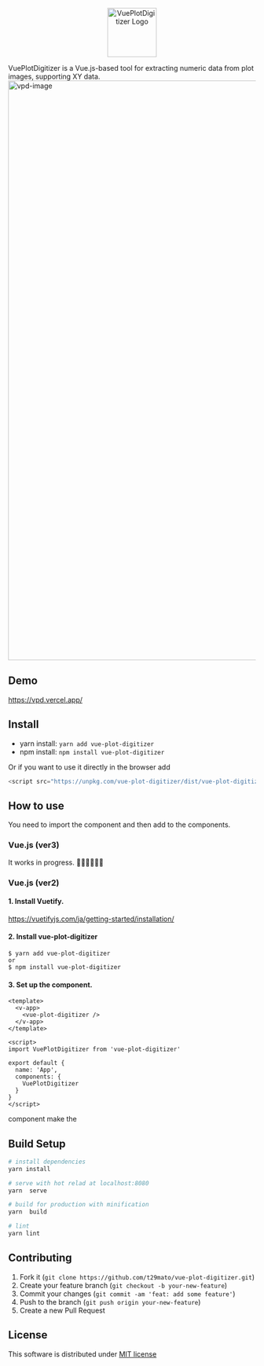 <p align="center">
  <img alt="VuePlotDigitizer Logo" width="100" src="https://user-images.githubusercontent.com/30012556/139611246-756466ff-b3ed-4403-a75c-8a9be600ec1a.png">
</p>

VuePlotDigitizer is a Vue.js-based tool for extracting numeric data from plot images, supporting XY data.
<img width="1180" alt="vpd-image" src="https://user-images.githubusercontent.com/30012556/136004973-33c3bf15-51ae-40f8-a598-c39209886988.png">

## Demo
https://vpd.vercel.app/

## Install

- yarn install: `yarn add vue-plot-digitizer`
- npm install: `npm install vue-plot-digitizer`

Or if you want to use it directly in the browser add
``` js
<script src="https://unpkg.com/vue-plot-digitizer/dist/vue-plot-digitizer.min.js"></script>
```

## How to use
You need to import the component and then add to the components.

### Vue.js (ver3)
It works in progress. 👷‍♂️👷‍♂️👷‍♂️

### Vue.js (ver2)

#### 1. Install Vuetify.
https://vuetifyjs.com/ja/getting-started/installation/

#### 2. Install vue-plot-digitizer
```
$ yarn add vue-plot-digitizer
or
$ npm install vue-plot-digitizer
```

#### 3. Set up the component.

``` vue
<template>
  <v-app>
    <vue-plot-digitizer />
  </v-app>
</template>

<script>
import VuePlotDigitizer from 'vue-plot-digitizer'

export default {
  name: 'App',
  components: {
    VuePlotDigitizer
  }
}
</script>
```
<v-app> component make the

## Build Setup

``` sh
# install dependencies
yarn install

# serve with hot relad at localhost:8080
yarn  serve

# build for production with minification
yarn  build

# lint
yarn lint
```

## Contributing
1. Fork it (`git clone https://github.com/t29mato/vue-plot-digitizer.git`)
2. Create your feature branch (`git checkout -b your-new-feature`)
3. Commit your changes (`git commit -am 'feat: add some feature'`)
4. Push to the branch (`git push origin your-new-feature`)
5. Create a new Pull Request

## License
This software is distributed under [MIT license](https://raw.githubusercontent.com/t29mato/vue-plot-digitizer/main/LICENSE.txt)
